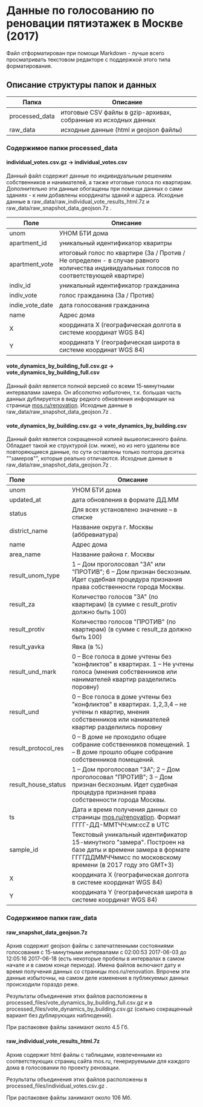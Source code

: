 # Данные по голосованию по реновации пятиэтажек в Москве (2017)

Файл отформатирован при помощи Markdown - лучше всего просматривать текстовом редакторе с поддержкой этого типа форматирования.



## Описание структуры папок и данных

| Папка          | Описание                                 |
| -------------- | ---------------------------------------- |
| processed_data | итоговые CSV файлы в gzip-архивах, собранные из исходных данных |
| raw_data       | исходные данные (html и geojson файлы)   |



### Содержимое папки processed_data

#### individual_votes.csv.gz -> individual_votes.csv

Данный файл содержит данные по индивидуальным решениям собственников и нанимателей, а также итоговые голоса по квартирам. Дополнительно эти данные обогащены при помощи данных о сами зданиях - к ним добавлены координаты зданий и адреса. Исходные данные в raw_data/raw_individual_vote_results_html.7z  и raw_data/raw_snapshot_data_geojson.7z .


| Поле            | Описание                                 |
| --------------- | ---------------------------------------- |
| unom            | УНОМ БТИ дома                            |
| apartment_id    | уникальный идентификатор кваритры        |
| apartment_vote  | итоговый голос по квартире (За / Против / Не определен - в случае равного количества индивидуальных голосов по соответствующей квартире) |
| indiv_id        | уникальный идентификатор гражданина      |
| indiv_vote      | голос гражданина (За / Против)           |
| indie_vote_date | дата голосования гражданина              |
| name            | Адрес дома                               |
| X               | координата X (географическая долгота в системе координат WGS 84) |
| Y               | координата Y (географическая широта в системе координат WGS 84) |



#### vote_dynamics_by_building_full.csv.gz -> vote_dynamics_by_building_full.csv

Данный файл является полной версией со всеми 15-минутными интервалами замера. Он абсолютно избыточен, т.к. большая часть данных дублируется в виду редкого обновления информации на странице [mos.ru/renovation](mos.ru/renovation). Исходные данные в raw_data/raw_snapshot_data_geojson.7z .

#### vote_dynamics_by_building.csv.gz -> vote_dynamics_by_building.csv

Данный файл является сокращенной копией вышеописанного файла. Обладает такой же структурой (см. ниже), но из него удалены все повторяющиеся данные, по сути оставлены только полтора десятка ""замеров"", которые реально отличаются. Исходные данные в raw_data/raw_snapshot_data_geojson.7z .


| Поле                | Описание                                 |
| :------------------ | ---------------------------------------- |
| unom                | УНОМ БТИ дома                            |
| updated_at          | дата обновления в формате ДД.ММ          |
| status              | Для всех установлено значение – в списке |
| district_name       | Название округа г. Москвы (аббревиатура) |
| name                | Адрес дома                               |
| area_name           | Название района г. Москвы                |
| result_unom_type    | 1 – Дом проголосовал "ЗА" или "ПРОТИВ"; 6 – Дом признан бесхозным. Идет судебная процедура признания права собственности города Москвы. |
| result_za           | Количество голосов "ЗА" (по квартирам) (в сумме с result_protiv должно быть 100) |
| result_protiv       | Количество голосов "ПРОТИВ" (по квартирам) (в сумме с result_za должно быть 100) |
| result_yavka        | Явка (в %)                               |
| result_und_mark     | 0 – Все голоса в доме учтены без "конфликтов" в квартирах. 1 – Не учтены голоса (мнения собственников или нанимателей квартир разделились поровну) |
| result_und          | 0 – Все голоса в доме учтены без "конфликтов" в квартирах. 1,2,3,4 – не учтены n квартир, мнения собственников или нанимателей квартир разделились поровну |
| result_protocol_res | 0 – В доме не проходило общее собрание собственников помещений. 1 – В доме прошло общее собрание собственников помещений. |
| result_house_status | 1 – Дом проголосовал "ЗА"; 2 – Дом проголосовал "ПРОТИВ"; 3 – Дом признан бесхозным. Идет судебная процедура признания права собственности города Москвы. |
| ts                  | Дата и время получения данных со страницы [mos.ru/renovation](mos.ru/renovation). Формат  ГГГГ-ДД-ММTЧЧ:мм:ссZ в UTC |
| sample_id           | Текстовый уникальный идентификатор 15-минутного "замера". Построен на базе даты и времени замера в формате ГГГГДДММЧЧммсс по московскому времени (в 2017 году это GMT+3) |
| X                   | координата X (географическая долгота в системе координат WGS 84) |
| Y                   | координата Y (географическая широта в системе координат WGS 84) |



### Содержимое папки raw_data

#### raw_snapshot_data_geojson.7z

Архив содержит geojson файлы с запечатленными состояниями голосования с 15-минутными интервалами с 02:00:53 2017-06-03 до 12:05:16 2017-06-18 (есть некоторые пробелы в интервалах в самом начале и в самом конце периода). Имена файлов включают дату и время получения данных со страницы mos.ru/renovation. Впрочем эти данные избыточны, на самом деле изменения в публикуемых данных происходили гораздо реже.

Результаты объединения этих файлов расположены в processed_files/vote_dynamics_by_building_full.csv.gz и в  processed_files/vote_dynamics_by_building.csv.gz (сильно сокращенный вариант без дублирующих наблюдений).

При распаковке файлы занимают около 4.5 Гб.

#### raw_individual_vote_results_html.7z

Архив содержит html файлы с таблицами, извлеченными из соответствующих страниц сайта mos.ru, генерируемыми для каждого дома в голосовании по проекту реновации.

Результаты объединения этих файлов расположены в processed_files/individual_votes.csv.gz .

При распаковке файлы занимают около 106 Мб.

